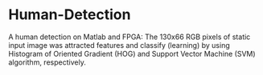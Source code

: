# Human-Detection
A human detection on Matlab and FPGA: The 130x66 RGB pixels of static input image was attracted features and classify (learning) by using Histogram of Oriented Gradient (HOG) and Support Vector Machine (SVM) algorithm, respectively.
